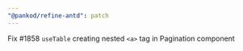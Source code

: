 ```yaml
---
"@pankod/refine-antd": patch
---
```


Fix #1858 `useTable` creating nested `<a>` tag in Pagination component
